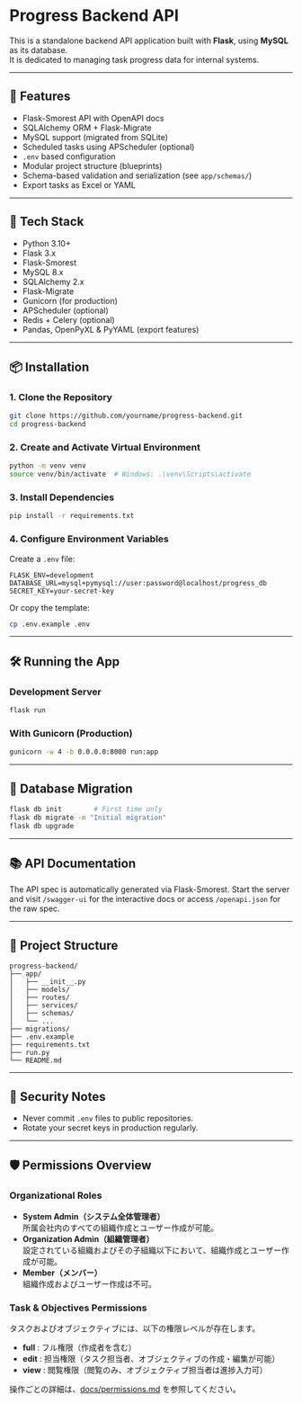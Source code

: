 # Progress Backend API

This is a standalone backend API application built with **Flask**, using **MySQL** as its database.  
It is dedicated to managing task progress data for internal systems.

---

## 🚀 Features

- Flask-Smorest API with OpenAPI docs
- SQLAlchemy ORM + Flask-Migrate
- MySQL support (migrated from SQLite)
- Scheduled tasks using APScheduler (optional)
- `.env` based configuration
- Modular project structure (blueprints)
- Schema-based validation and serialization (see `app/schemas/`)
- Export tasks as Excel or YAML

---

## 🧱 Tech Stack

- Python 3.10+
- Flask 3.x
- Flask-Smorest
- MySQL 8.x
- SQLAlchemy 2.x
- Flask-Migrate
- Gunicorn (for production)
- APScheduler (optional)
- Redis + Celery (optional)
- Pandas, OpenPyXL & PyYAML (export features)

---

## 📦 Installation

### 1. Clone the Repository

```bash
git clone https://github.com/yourname/progress-backend.git
cd progress-backend
```

### 2. Create and Activate Virtual Environment

```bash
python -m venv venv
source venv/bin/activate  # Windows: .\venv\Scripts\activate
```

### 3. Install Dependencies

```bash
pip install -r requirements.txt
```

### 4. Configure Environment Variables

Create a `.env` file:

```env
FLASK_ENV=development
DATABASE_URL=mysql+pymysql://user:password@localhost/progress_db
SECRET_KEY=your-secret-key
```

Or copy the template:

```bash
cp .env.example .env
```

---

## 🛠 Running the App

### Development Server

```bash
flask run
```

### With Gunicorn (Production)

```bash
gunicorn -w 4 -b 0.0.0.0:8000 run:app
```

---

## 🔧 Database Migration

```bash
flask db init        # First time only
flask db migrate -m "Initial migration"
flask db upgrade
```

---

## 📚 API Documentation

The API spec is automatically generated via Flask-Smorest.
Start the server and visit `/swagger-ui` for the interactive docs or access `/openapi.json` for the raw spec.

---

## 📂 Project Structure

```
progress-backend/
├── app/
│   ├── __init__.py
│   ├── models/
│   ├── routes/
│   ├── services/
│   ├── schemas/
│   └── ...
├── migrations/
├── .env.example
├── requirements.txt
├── run.py
└── README.md
```

---

## 🔐 Security Notes

- Never commit `.env` files to public repositories.
- Rotate your secret keys in production regularly.

---

## 🛡 Permissions Overview

### Organizational Roles
- **System Admin（システム全体管理者）**  
  所属会社内のすべての組織作成とユーザー作成が可能。
- **Organization Admin（組織管理者）**  
  設定されている組織およびその子組織以下において、組織作成とユーザー作成が可能。
- **Member（メンバー）**  
  組織作成およびユーザー作成は不可。

### Task & Objectives Permissions
タスクおよびオブジェクティブには、以下の権限レベルが存在します。

- **full** : フル権限（作成者を含む）  
- **edit** : 担当権限（タスク担当者、オブジェクティブの作成・編集が可能）  
- **view** : 閲覧権限（閲覧のみ、オブジェクティブ担当者は進捗入力可）

操作ごとの詳細は、[docs/permissions.md](docs/permissions.md) を参照してください。

